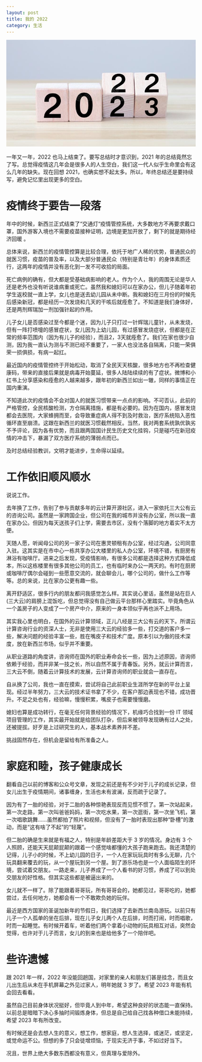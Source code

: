 ```yaml
---
layout: post
title: 我的 2022
category: 生活
---
```


![](/images/2022-12-31-summary/2023.jpg)

一年又一年，2022 也马上结束了。要写总结时才意识到，2021 年的总结竟然忘了写。总觉得疫情这几年会是很多人的人生空白，我们这一代人似乎生命里会有这么几年的缺失。现在回想 2021，也确实想不起太多。所以，年终总结还是要持续写，避免记忆里出现更多的空白。

# 疫情终于要告一段落

年中的时候，新西兰正式结束了“交通灯“疫情管控系统，大多数地方不再要求戴口罩，国外游客入境也不需要疫苗接种证明，边境是更加开放了，剩下的就是期待经济回暖 。

总体来说，新西兰的疫情管控算是比较合理，依托于地广人稀的优势，普通民众的就医习惯，疫苗的普及率，以及大部分普通民众（特别是青壮年）的身体素质还行，这两年的疫情并没有恶化到一发不可收拾的局面。

死亡病例的确有，但大都是受基础病影响的老人。作为个人，我的周围无论是华人还是老外也没有听说谁病重或死亡。虽然我和媳妇可以在家办公，但儿子随着年初学生返校就一直上学，女儿也是送去幼儿园从未中断。我和媳妇在三月份的时候先后感染新冠，都是经历一次发烧和几天的干咳后就痊愈了。不知道是我们身体好，还是两剂辉瑞加一剂加强针起的作用。

儿子女儿是否感染过至今都是个迷，因为儿子只打过一针辉瑞儿童针，从未发烧，但有一阵打喷嚏的感冒症状，女儿因为上幼儿园，有过感冒发烧症状，但都是在正常的频率范围内（因为有儿子的经验），而且2，3天就痊愈了。我们在家也很少自测，因为我一直认为测与不测已经不重要了，一家人也没法各自隔离，只能一荣俱荣一损俱损，有病一起扛。

最近国内的疫情管控终于开始松动，取消了全民天天核酸，很多地方也不再检查健康码，带来的直接后果就是病毒开始蔓延，很多人陆陆续续的有了症状。微博和小红书上分享感染和痊愈的人越来越多，跟年初的新西兰如出一辙，同样的事情正在国内重演。

不知道此次的疫情会不会对国人的就医习惯带来一点点的影响。不可否认，此前的严格管控，全民核酸检测，方仓隔离措施，都是有必要的。因为在国内，感冒发烧都会去医院，大家蜂拥而至，会导致重症病人得不到及时救治，医疗系统陷入恶性循环直至崩溃。这跟在新西兰的就医习惯截然相反。当然，我对两套系统孰优孰劣不予评论，因为各有优势，而且跟两国国计民生历史文化挂钩，只是碰巧在新冠疫情的冲击下，暴漏了双方医疗系统的薄弱点而已。

及时总结经验教训，文明才能进步，生命得以延续。

# 工作依旧顺风顺水

说说工作。

去年换了工作，告别了参与贡献多年的云计算开源社区，进入一家依托三大公有云的咨询公司。虽然是一家跨国企业，但公司在我的城市并没有办公室，所以我一直在家办公。但因为每天送孩子们上学，需要去市区，没有个落脚的地方着实不太方便。

天随人愿，听闻母公司的另一家子公司在惠灵顿租有办公室，经过沟通，公司同意入驻。这其实是在市中心一栋共享办公大楼里的私人办公室，环境不错，有厨房有淋浴有咖啡厅。进来之后发现，受疫情影响，有很多公司都是选择这种方式降低成本，所以这栋楼里有很多其他公司的员工，也有临时来办公一两天的。有时在厨房或咖啡厅偶尔会碰到一些愿意交流的，就会聊会儿，哪个公司的，做什么工作等等。总的来说，比在家办公更有趣一些。

离开舒适区，很多行内的朋友都问我感觉怎么样。其实说心里话，虽然是站在巨人(三大云)的肩膀上混饭吃，但总觉得没有自己做云平台那样心里踏实。毕竟角色从一个盖房子的人变成了一个房产中介，原来的一身本领似乎再也派不上用场。

其实我心里也明白，在国外的云计算领域，正儿八经是三大公有云的天下。所谓云计算咨询行业的资深人士，无非是使用三大云的经验多一些，打交道的客户多一些，解决问题的经验丰富一些，胜在嘴皮子和技术广度。原本引以为傲的技术深度，放在新西兰市场，似乎并不重要。

从职业道路的角度讲，咨询师在国外的职业寿命会长一些，因为上述原因，咨询师依赖于经验，而并非某一技之长，所以自然不属于青春饭。另外，就云计算而言，三大云不倒，随着云计算技术的发展，云计算咨询师的职业就会一直存在。

自从换了公司，我也一直在摸索，尝试将自己此前职业生涯所学在新的平台上呈现。经过半年努力，三大云的技术证书拿了不少，在客户那边表现也不错，成功晋升。不足之处也有，经验嘛，慢慢积累，嘴皮子也需要慢慢磨。

媳妇也算是成功转行，在毫无任何背景经验的情况下，机缘巧合找到一份 IT 领域项目管理的工作，其实最开始就是给团队打杂，但后来被领导发现确有过人之处，还被提拔。好歹是上过研究生的人，基本战术素养并不差。

挑战固然存在，但机会是留给有所准备之人。

# 家庭和睦，孩子健康成长

翻看自己以前的博客和公众号文章，发现之前还是有不少对于儿子的成长记录，但女儿出生于疫情期间，诸事缠身，生活也未有波澜，反而疏于记录了。

因为有了一胎的经验，对于二胎的各种惊艳表现反而见惯不惯了。第一次站起来，第一次走路，第一次叫爸爸妈妈，第一次吃水果，第一次逛街，第一次坐飞机，第一次唱歌跳舞……虽然都拍了照片和视频，但没有了一胎时表现出那种“卧槽”的激动，而是“这有啥了不起”的“轻蔑”。

但二胎的确是生来就是有福之人，特别是年龄差距大于 3 岁的情况。身边有 3 个人照顾，还能天天屁颠屁颠的跟着一个感觉啥都懂的大孩子跑来跑去。我还清楚的记得，儿子小的时候，不上幼儿园的日子，一个人在家玩玩具时有多么无聊，几个玩具翻来覆去的玩，从一个屋玩到另一个屋。到了游乐场也是一个人面临陌生的环境，尝试着交朋友。一路走来，儿子养成了一个人看书的好习惯，养成了可以到处交朋友的好性格。但其实这些都是被逼出来的。

女儿就不一样了。除了能跟着哥哥玩，所有哥哥会的，她都见过，哥哥吃的，她都尝过，去任何地方，她都会有一个不敢欺负她的玩伴。

最近是西方国家的圣诞加新年的节假日，我们选择了去新西兰南岛游玩。以前只有儿子一个人孤单的坐在后排，现在儿子女儿两个人在后排，时而打闹，时而唱歌，时而一起睡觉。有时候开着车，听着他们两个拿着小动物的玩具相互对话，突然会觉得，也许对于儿子而言，女儿的到来也是给他多了一个陪伴吧。

# 些许遗憾

跟 2021 年一样，2022 年没能回趟国，对家里的亲人和朋友们甚是挂念，而且女儿出生后从未在手机屏幕之外见过家人，明年她就 3 岁了。希望 2023 年能有机会回去看看。

虽然自己目前身体状况挺好，但毕竟人到中年，希望这种良好的状态能一直保持。以前总是暗暗下决心多抽时间锻炼身体，但总是自己给自己找各种借口未能持续，希望 2023 年有所改变。

有时候还是会去想人生的意义，想工作，想家庭，想人生选择，或迷茫，或坚定，或觉命运不公。但想的多了只会徒增烦恼，于现实无济于事，不如过好当下。

况且，世界上绝大多数东西都没有意义，但真理与爱除外。
